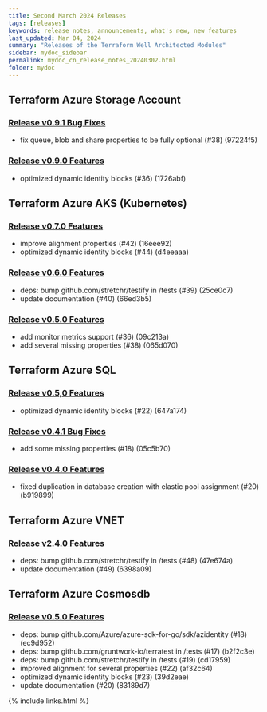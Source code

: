 ```yaml
---
title: Second March 2024 Releases 
tags: [releases]
keywords: release notes, announcements, what's new, new features
last_updated: Mar 04, 2024
summary: "Releases of the Terraform Well Architected Modules"
sidebar: mydoc_sidebar
permalink: mydoc_cn_release_notes_20240302.html
folder: mydoc
---
```


## Terraform Azure Storage Account 
### [Release v0.9.1 Bug Fixes](https://github.com/CloudNationHQ/terraform-azure-sa/releases/tag/v0.9.1) 
- fix queue, blob and share properties to be fully optional (#38) (97224f5)

### [Release v0.9.0 Features](https://github.com/CloudNationHQ/terraform-azure-sa/releases/tag/v0.9.0) 
- optimized dynamic identity blocks (#36) (1726abf)

## Terraform Azure AKS (Kubernetes) 
### [Release v0.7.0 Features](https://github.com/CloudNationHQ/terraform-azure-aks/releases/tag/v0.7.0)
- improve alignment properties (#42) (16eee92)
- optimized dynamic identity blocks (#44) (d4eeaaa)

### [Release v0.6.0 Features](https://github.com/CloudNationHQ/terraform-azure-aks/releases/tag/v0.6.0)
- deps: bump github.com/stretchr/testify in /tests (#39) (25ce0c7)
- update documentation (#40) (66ed3b5)

### [Release v0.5.0 Features](https://github.com/CloudNationHQ/terraform-azure-aks/releases/tag/v0.5.0)
- add monitor metrics support (#36) (09c213a)
- add several missing properties (#38) (065d070)

## Terraform Azure SQL 

### [Release v0.5,0 Features](https://github.com/CloudNationHQ/terraform-azure-sql/releases/tag/v0.5.0)
- optimized dynamic identity blocks (#22) (647a174)

### [Release v0.4.1 Bug Fixes](https://github.com/CloudNationHQ/terraform-azure-sql/releases/tag/v0.4.1)
- add some missing properties (#18) (05c5b70)

### [Release v0.4.0 Features](https://github.com/CloudNationHQ/terraform-azure-sql/releases/tag/v0.4.0)
- fixed duplication in database creation with elastic pool assignment (#20) (b919899)


## Terraform Azure VNET
### [Release v2.4.0 Features](https://github.com/CloudNationHQ/terraform-azure-vnet/releases/tag/v2.4.0)
- deps: bump github.com/stretchr/testify in /tests (#48) (47e674a)
- update documentation (#49) (6398a09)

## Terraform Azure Cosmosdb
### [Release v0.5.0 Features](https://github.com/CloudNationHQ/terraform-azure-vnet/releases/tag/v0.5.0)
- deps: bump github.com/Azure/azure-sdk-for-go/sdk/azidentity (#18) (ec9d952)
- deps: bump github.com/gruntwork-io/terratest in /tests (#17) (b2f2c3e)
- deps: bump github.com/stretchr/testify in /tests (#19) (cd17959)
- improved alignment for several properties (#22) (af32c64)
- optimized dynamic identity blocks (#23) (39d2eae)
- update documentation (#20) (83189d7)

{% include links.html %}
